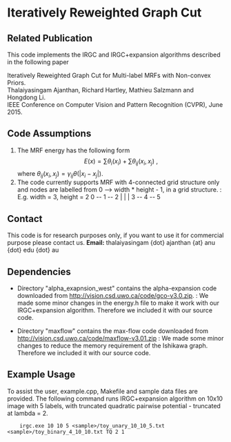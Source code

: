 # Iteratively Reweighted Graph Cut

## Related Publication

This code implements the IRGC and IRGC+expansion algorithms	described in the following paper  

Iteratively Reweighted Graph Cut for Multi-label MRFs with Non-convex Priors.   
Thalaiyasingam Ajanthan, Richard Hartley, Mathieu Salzmann and Hongdong Li.  
IEEE Conference on Computer Vision and Pattern Recognition (CVPR),	June 2015.

## Code Assumptions

1. The MRF energy has the following form 
 $$E(x) = \sum \theta_{i}(x_i) + \sum \theta_{ij} (x_i, x_j)\ ,$$
 where $\theta_{ij} (x_i, x_j) = \gamma_{ij} \theta(|x_i - x_j|)$.
2. The code currently supports MRF with 4-connected grid structure only and 
    nodes are labelled from 0 --> width * height - 1, in a grid structure.
: E.g. width = 3, height = 2
		0 -- 1 -- 2
		|	 |	  |
		3 -- 4 -- 5

## Contact

This code is for research purposes only, if you want to use it for commercial purpose please contact us.
**Email:** thalaiyasingam {dot} ajanthan {at} anu {dot} edu {dot} au

## Dependencies

* Directory "alpha_exapnsion_west" contains the alpha-expansion code downloaded from
http://vision.csd.uwo.ca/code/gco-v3.0.zip.	
: We made some minor changes in the energy.h file to make it work with our 
	IRGC+expansion algorithm. Therefore we included it with our source code.

* Directory "maxflow" contains the max-flow code downloaded from http://vision.csd.uwo.ca/code/maxflow-v3.01.zip
: We made some minor changes to reduce the memory requirement of the Ishikawa graph. 
	Therefore we included it with our source code.

## Example Usage

To assist the user, example.cpp, Makefile and sample data files are provided. The following command runs IRGC+expansion algorithm on 10x10 image with 5 labels, with truncated quadratic pairwise potential - truncated at lambda = 2.
~~~ 
	irgc.exe 10 10 5 <sample>/toy_unary_10_10_5.txt <sample>/toy_binary_4_10_10.txt TQ 2 1
~~~


